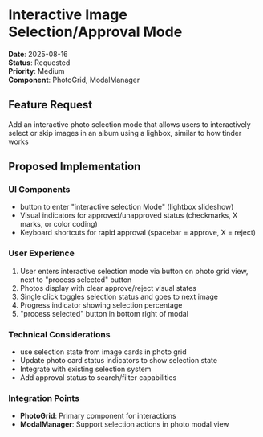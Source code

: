 # Interactive Image Selection/Approval Mode

**Date**: 2025-08-16  
**Status**: Requested  
**Priority**: Medium  
**Component**: PhotoGrid, ModalManager  

## Feature Request

Add an interactive photo selection mode that allows users to interactively select or skip images in an album using a lighbox, similar to how tinder works

## Proposed Implementation

### UI Components
- button to enter "interactive selection Mode" (lightbox slideshow)
- Visual indicators for approved/unapproved status (checkmarks, X marks, or color coding)
- Keyboard shortcuts for rapid approval (spacebar = approve, X = reject)

### User Experience
1. User enters interactive selection mode via button on photo grid view, next to "process selected" button
2. Photos display with clear approve/reject visual states
3. Single click toggles selection status and goes to next image
5. Progress indicator showing selection percentage
6. "process selected" button in bottom right of modal

### Technical Considerations
- use selection state from image cards in photo grid
- Update photo card status indicators to show selection state
- Integrate with existing selection system
- Add approval status to search/filter capabilities

### Integration Points
- **PhotoGrid**: Primary component for interactions
- **ModalManager**: Support selection actions in photo modal view